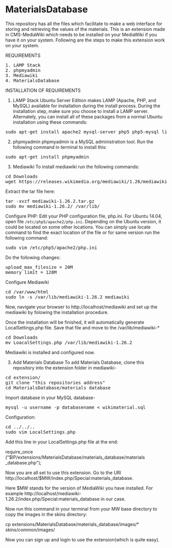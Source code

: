 MaterialsDatabase
=================

This repository has all the files which facilitate to make a web interface for storing and retrieving the values of the materials. This is an extension made in CMS-MediaWiki which needs to be installed on your MediaWiki if you have it on your system. Following are the steps to make this extension work on your system.

REQUIREMENTS

<pre>
1. LAMP Stack
2. phpmyadmin
3. Mediawiki
4. MaterialsDatabase
</pre>

INSTALLATION OF REQUIREMENTS

1. LAMP Stack
Ubuntu Server Edition makes LAMP (Apache, PHP, and MySQL) available for installation during the install process. During the installation step, make sure you choose to install a LAMP server. Alternately, you can install all of these packages from a normal Ubuntu installation using these commands:

<pre>
sudo apt-get install apache2 mysql-server php5 php5-mysql libapache2-mod-php5</pre>

2. phpmyadmin
phpmyadmin is a MySQL administration tool. Run the following command in terminal to install this:

<pre>sudo apt-get install phpmyadmin</pre>

3. Mediawiki
To install mediawiki run the following commands:
<pre>
cd Downloads
wget https://releases.wikimedia.org/mediawiki/1.26/mediawiki-1.26.2.tar.gz
</pre>
Extract the tar file here:
<pre>
tar -xvzf mediawiki-1.26.2.tar.gz
sudo mv mediawiki-1.26.2/ /var/lib/
</pre>

Configure PHP:
Edit your PHP configuration file, php.ini. For Ubuntu 14.04, open file <code>/etc/php5/apache2/php.ini</code>. Depending on the Ubuntu version, it could be located on some other locations. You can simply use locate command to find the exact location of the file or for same version run the following command:

<pre>sudo vim /etc/php5/apache2/php.ini</pre>

Do the following changes:
<pre>upload_max_filesize = 20M
memory_limit = 128M
</pre> 

Configure Mediawiki
<pre>
cd /var/www/html
sudo ln -s /var/lib/mediawiki-1.26.2 mediawiki
</pre>

Now, navigate your browser to http://localhost/mediawiki and set up the mediawiki by folowing the installation procedure. 

Once the installation will be finished, it will automatically generate LocalSettings.php file. Save that file and move to the /var/lib/mediawiki-\*

<pre>cd Downloads
mv LoacalSettings.php /var/lib/mediawiki-1.26.2
</pre>

Mediawiki is installed and configured now. 

3. Add Materials Database
To add Materials Database, clone this repository into the extension folder in mediawiki-
<pre>
cd extension/
git clone "this repositories address"
cd MaterialsDatabase/materials_database
</pre>

Import database in your MySQL database-
<pre>
mysql -u username -p databasename < wikimaterial.sql
</pre>

Configuration:
<pre>
cd ../../..
sudo vim LocalSettings.php
</pre>

Add this line in your LocalSettings.php file at the end:                 

require_once ("$IP/extensions/MaterialsDatabase/materials_database/materials    _database.php");

Now you are all set to use this extension. Go to the URl http://localhost/$MW/index.php/Special:materials_database. 

Here $MW stands for the version of MediaWiki you have installed. For example http://localhost/mediawiki-1.26.2/index.php/Special:materials_database in our case.

Now run this command in your terminal from your MW base directory to copy the images in the skins directory: 

cp extensions/MaterialsDatabase/materials_database/images/* skins/common/images/

Now you can sign up and login to use the extension(which is quite easy).

